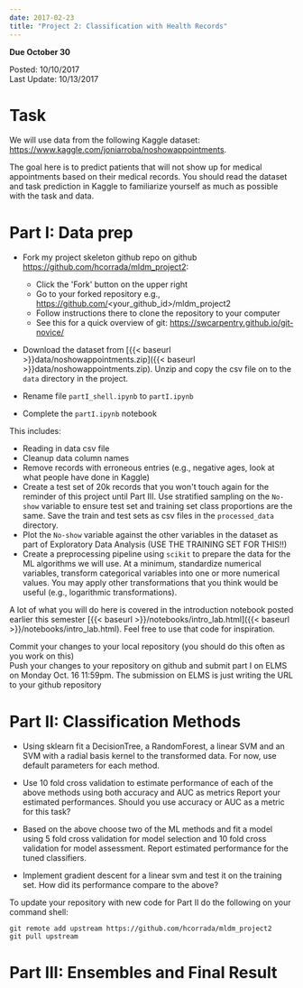```yaml
---
date: 2017-02-23
title: "Project 2: Classification with Health Records"
---
```


**Due October 30**

Posted: 10/10/2017  
Last Update: 10/13/2017  

# Task

We will use data from the following Kaggle dataset: https://www.kaggle.com/joniarroba/noshowappointments.

The goal here is to predict patients that will not show up for medical appointments based on their medical records. You should read
the dataset and task prediction in Kaggle to familiarize yourself as much as possible with the task and data.

# Part I: Data prep

- Fork my project skeleton github repo on github https://github.com/hcorrada/mldm_project2:

  - Click the 'Fork' button on the upper right
  - Go to your forked repository e.g., https://github.com/<your_github_id>/mldm_project2
  - Follow instructions there to clone the repository to your computer
  - See this for a quick overview of git: https://swcarpentry.github.io/git-novice/
  
- Download the dataset from [{{< baseurl >}}data/noshowappointments.zip]({{< baseurl >}}data/noshowappointments.zip). Unzip and copy the csv file on to the `data` directory in the project.
- Rename file `partI_shell.ipynb` to `partI.ipynb`
- Complete the `partI.ipynb` notebook

This includes:

- Reading in data csv file 
- Cleanup data column names
- Remove records with erroneous entries (e.g., negative ages, look at what people have done in Kaggle)
- Create a test set of 20k records that you won't touch again for the reminder of this project until Part III. Use stratified sampling on the `No-show` variable to ensure
test set and training set class proportions are the same. Save the train and test sets as csv files in the `processed_data` directory.
- Plot the `No-show` variable against the other variables in the dataset as part of Exploratory Data Analysis (USE THE TRAINING SET FOR THIS!!)
- Create a preprocessing pipeline using `scikit` to prepare the data for the ML algorithms we will use. At a minimum, standardize numerical variables, transform categorical variables into one or more numerical values. You may apply other transformations that you think would be useful (e.g., logarithmic transformations).

A lot of what you will do here is covered in the introduction notebook posted earlier this semester [{{< baseurl >}}/notebooks/intro_lab.html]({{< baseurl >}}/notebooks/intro_lab.html). Feel free to use that code for inspiration.

Commit your changes to your local repository (you should do this often as you work on this)  
Push your changes to your repository on github and submit part I on ELMS on Monday Oct. 16 11:59pm.
The submission on ELMS is just writing the URL to your github repository

# Part II: Classification Methods

- Using sklearn fit a DecisionTree, a RandomForest, a linear SVM and an SVM with a radial basis kernel to the transformed data.
For now, use default parameters for each method.

- Use 10 fold cross validation to estimate performance of each of the above methods using both accuracy and AUC as metrics
Report your estimated performances. Should you use accuracy or AUC as a metric for this task?

- Based on the above choose two of the ML methods and fit a model using 5 fold cross validation for model selection
and 10 fold cross validation for model assessment. Report estimated performance for the tuned classifiers.

- Implement gradient descent for a linear svm and test it on the training set. How did its performance compare to the above?

To update your repository with new code for Part II do the following on your command shell:

```shell
git remote add upstream https://github.com/hcorrada/mldm_project2
git pull upstream
```

# Part III: Ensembles and Final Result
